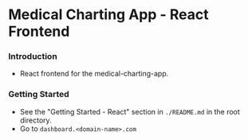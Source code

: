 # Medical Charting App - React Frontend

### Introduction
- React frontend for the medical-charting-app.

### Getting Started
- See the "Getting Started - React" section in `./README.md` in the root directory.
- Go to `dashboard.<domain-name>.com`
